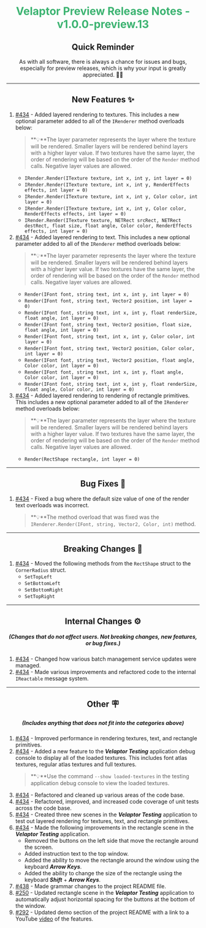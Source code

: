 <h1 align="center" style='color:mediumseagreen;font-weight:bold'>
    Velaptor Preview Release Notes - v1.0.0-preview.13
</h1>

<h2 align="center" style='font-weight:bold'>Quick Reminder</h2>

<div align="center">

As with all software, there is always a chance for issues and bugs, especially for preview releases, which is why your input is greatly appreciated. 🙏🏼
</div>

---

<h2 style="font-weight:bold" align="center">New Features ✨</h2>

1. [#434](https://github.com/KinsonDigital/Velaptor/issues/434) - Added layered rendering to textures. This includes a new optional parameter added to all of the `IRenderer` method overloads below:
   > **💡**The layer parameter represents the layer where the texture will be rendered.  Smaller layers will be rendered
   > behind layers with a higher layer value.  If two textures have the same layer, the order of rendering will be based
   > on the order of the `Render` method calls.  Negative layer values are allowed.
   - `IRender.Render(ITexture texture, int x, int y, int layer = 0)`
   - `IRender.Render(ITexture texture, int x, int y, RenderEffects effects, int layer = 0)`
   - `IRender.Render(ITexture texture, int x, int y, Color color, int layer = 0)`
   - `IRender.Render(ITexture texture, int x, int y, Color color, RenderEffects effects, int layer = 0)`
   - `IRender.Render(ITexture texture, NETRect srcRect, NETRect destRect, float size, float angle, Color color, RenderEffects effects, int layer = 0)`
1. [#434](https://github.com/KinsonDigital/Velaptor/issues/434) - Added layered rendering to text. This includes a new optional parameter added to all of the `IRenderer` method overloads below:
   > **💡**The layer parameter represents the layer where the texture will be rendered.  Smaller layers will be rendered
   > behind layers with a higher layer value.  If two textures have the same layer, the order of rendering will be based
   > on the order of the `Render` method calls.  Negative layer values are allowed.
   - `Render(IFont font, string text, int x, int y, int layer = 0)`
   - `Render(IFont font, string text, Vector2 position, int layer = 0)`
   - `Render(IFont font, string text, int x, int y, float renderSize, float angle, int layer = 0)`
   - `Render(IFont font, string text, Vector2 position, float size, float angle, int layer = 0)`
   - `Render(IFont font, string text, int x, int y, Color color, int layer = 0)`
   - `Render(IFont font, string text, Vector2 position, Color color, int layer = 0)`
   - `Render(IFont font, string text, Vector2 position, float angle, Color color, int layer = 0)`
   - `Render(IFont font, string text, int x, int y, float angle, Color color, int layer = 0)`
   - `Render(IFont font, string text, int x, int y, float renderSize, float angle, Color color, int layer = 0)`
1. [#434](https://github.com/KinsonDigital/Velaptor/issues/434) - Added layered rendering to rendering of rectangle primitives. This includes a new optional parameter added to all of the `IRenderer` method overloads below:
      > **💡**The layer parameter represents the layer where the texture will be rendered.  Smaller layers will be rendered
      > behind layers with a higher layer value.  If two textures have the same layer, the order of rendering will be based
      > on the order of the `Render` method calls.  Negative layer values are allowed.
     - `Render(RectShape rectangle, int layer = 0)`

---

<h2 style="font-weight:bold" align="center">Bug Fixes 🐛</h2>

1. [#434](https://github.com/KinsonDigital/Velaptor/issues/434) - Fixed a bug where the default size value of one of the render text overloads was incorrect.
    > **💡**The method overload that was fixed was the `IRenderer.Render(IFont, string, Vector2, Color, int)` method.

---

<h2 style="font-weight:bold" align="center">Breaking Changes 🧨</h2>

1. [#434](https://github.com/KinsonDigital/Velaptor/issues/434) - Moved the following methods from the `RectShape` struct to the `CornerRadius` struct.
   - `SetTopLeft`
   - `SetBottomLeft`
   - `SetBottomRight`
   - `SetTopRight`

---

<h2 style="font-weight:bold" align="center">Internal Changes ⚙️</h2>
<h5 align="center">(Changes that do not affect users.  Not breaking changes, new features, or bug fixes.)</h5>

1. [#434](https://github.com/KinsonDigital/Velaptor/issues/434) - Changed how various batch management service updates were managed.
2. [#434](https://github.com/KinsonDigital/Velaptor/issues/434) - Made various improvements and refactored code to the internal `IReactable` message system.

---

<h2 style="font-weight:bold" align="center">Other 🪧</h2>
<h5 align="center">(Includes anything that does not fit into the categories above)</h5>

1. [#434](https://github.com/KinsonDigital/Velaptor/issues/434) - Improved performance in rendering textures, text, and rectangle primitives.
2. [#434](https://github.com/KinsonDigital/Velaptor/issues/434) - Added a new feature to the **_Velaptor Testing_** application debug console to display all of the loaded textures.  This includes font atlas textures, regular atlas textures and full textures.
   > **💡**Use the command `--show loaded-textures` in the testing application debug console to view the loaded textures.
3. [#434](https://github.com/KinsonDigital/Velaptor/issues/434) - Refactored and cleaned up various areas of the code base.
4. [#434](https://github.com/KinsonDigital/Velaptor/issues/434) - Refactored, improved, and increased code coverage of unit tests across the code base.
5. [#434](https://github.com/KinsonDigital/Velaptor/issues/434) - Created three new scenes in the **_Velaptor Testing_** application to test out layered rendering for textures, text, and rectangle primitives.
6. [#434](https://github.com/KinsonDigital/Velaptor/issues/434) - Made the following improvements in the rectangle scene in the _**Velaptor Testing**_ application.
   - Removed the buttons on the left side that move the rectangle around the screen.
   - Added instruction text to the top window.
   - Added the ability to move the rectangle around the window using the keyboard **_Arrow Keys_**.
   - Added the ability to change the size of the rectangle using the keyboard **_Shift_** + **_Arrow Keys_**.
11. [#438](https://github.com/KinsonDigital/Velaptor/issues/438) - Made grammar changes to the project README file.
12. [#250](https://github.com/KinsonDigital/Velaptor/issues/250) - Updated rectangle scene in the **_Velaptor Testing_** application to automatically adjust horizontal spacing for the buttons at the bottom of the window.
13. [#292](https://github.com/KinsonDigital/Velaptor/issues/292) - Updated demo section of the project README with a link to a YouTube [video](https://www.youtube.com/watch?v=nNeVKvkbXc4) of the features.
